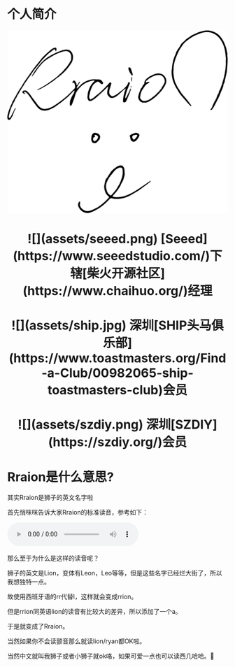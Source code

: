 # 个人简介
![狮子的签名](assets/signature.png)

 <center><h1>![](assets/seeed.png) [Seeed](https://www.seeedstudio.com/)下辖[柴火开源社区](https://www.chaihuo.org/)经理 </h1></center>

 <center><h1>![](assets/ship.jpg) 深圳[SHIP头马俱乐部](https://www.toastmasters.org/Find-a-Club/00982065-ship-toastmasters-club)会员</h1></center>

 <center><h1>![](assets/szdiy.png) 深圳[SZDIY](https://szdiy.org/)会员 </h1></center>


# Rraion是什么意思?
其实Rraion是狮子的英文名字啦

首先悄咪咪告诉大家Rraion的标准读音，参考如下：

<audio controls>
  <source src="assets/name_record.MP3" type="audio/mp3">
  您的浏览器不支持音频播放。
</audio>

那么至于为什么是这样的读音呢？

狮子的英文是Lion，变体有Leon，Leo等等，但是这些名字已经烂大街了，所以我想独特一点。

故使用西班牙语的rr代替l，这样就会变成rrion。

但是rrion同英语lion的读音有比较大的差异，所以添加了一个a。

于是就变成了Rraion。

当然如果你不会读颤音那么就读lion/ryan都OK啦。

当然中文就叫我狮子或者小狮子就ok咯，如果可爱一点也可以读西几哈哈。🦁



